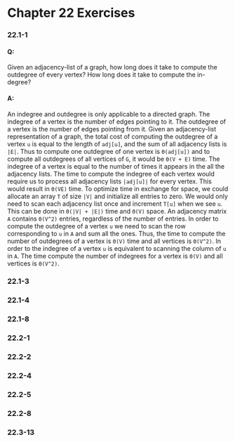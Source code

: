 # Chapter 22 Exercises

### 22.1-1

#### Q:

Given an adjacency-list of a graph, how long does it take to compute the outdegree of every vertex? How long does it take to compute the in-degree?

#### A:

An indegree and outdegree is only applicable to a directed graph. The indegree of a vertex is the number of edges pointing to it. The outdegree of a vertex is the number of edges pointing from it. Given an adjacency-list representation of a graph, the total cost of computing the outdegree of a vertex `u` is equal to the length of `adj[u]`, and the sum of all adjacency lists is `|E|`. Thus to compute one outdegree of one vertex is `Θ(adj[u])` and to compute all outdegrees of all vertices of `G`, it would be `Θ(V + E)` time.
The indegree of a vertex is equal to the number of times it appears in the all the adjacency lists. The time to compute the indegree of each vertex would require us to process all adjacency lists `|adj[u]|` for every vertex. This would result in `Θ(VE)` time. To optimize time in exchange for space, we could allocate an array `T` of size `|V|` and initialize all entries to zero. We would only need to scan each adjacency list once and increment `T[u]` when we see `u`. This can be done in `Θ(|V| + |E|)` time and `Θ(V)` space.
An adjacency matrix `A` contains `Θ(V^2)` entries, regardless of the number of entries. In order to compute the outdegree of a vertex `u` we need to scan the row corresponding to `u` in `A` and sum all the ones. Thus, the time to compute the number of outdegrees of a vertex is `Θ(V)` time and all vertices is `Θ(V^2)`. In order to the indegree of a vertex `u` is equivalent to scanning the column of `u` in `A`. The time compute the number of indegrees for a vertex is `Θ(V)` and all vertices is `Θ(V^2)`.

### 22.1-3

### 22.1-4

### 22.1-8

### 22.2-1

### 22.2-2

### 22.2-4

### 22.2-5

### 22.2-8

### 22.3-13

